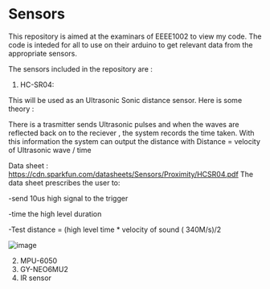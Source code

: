 # Sensors
This repository is aimed at the examinars of EEEE1002 to view my code.
The code is inteded for all to use on their arduino to get relevant data from the appropriate sensors.

The sensors included in the repository are :

1. HC-SR04:

This will be used as an Ultrasonic Sonic distance sensor.
Here is some theory :

There is a trasmitter sends Ultrasonic pulses and when the waves are reflected back on to the reciever , the system records the time taken.
With this information the system can output the distance with 
Distance = velocity of Ultrasonic wave / time

Data sheet : https://cdn.sparkfun.com/datasheets/Sensors/Proximity/HCSR04.pdf
The data sheet prescribes the user to:

-send 10us high signal to the trigger

-time the high level duration

-Test distance = (high level time * velocity of sound ( 340M/s)/2

![image](https://user-images.githubusercontent.com/121031084/208462561-f7f73937-bcb7-4f2f-87e3-70e4ac01f1dc.png)


2. MPU-6050
3. GY-NEO6MU2
4. IR sensor
